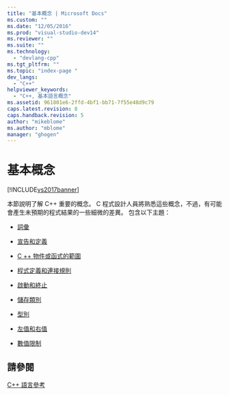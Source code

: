 ```yaml
---
title: "基本概念 | Microsoft Docs"
ms.custom: ""
ms.date: "12/05/2016"
ms.prod: "visual-studio-dev14"
ms.reviewer: ""
ms.suite: ""
ms.technology: 
  - "devlang-cpp"
ms.tgt_pltfrm: ""
ms.topic: "index-page "
dev_langs: 
  - "C++"
helpviewer_keywords: 
  - "C++, 基本語言概念"
ms.assetid: 961801e6-2ffd-4bf1-bb71-7f55e48d9c79
caps.latest.revision: 8
caps.handback.revision: 5
author: "mikeblome"
ms.author: "mblome"
manager: "ghogen"
---
```

# 基本概念
[!INCLUDE[vs2017banner](../assembler/inline/includes/vs2017banner.md)]

本節說明了解 C\+\+ 重要的概念。  C 程式設計人員將熟悉這些概念，不過，有可能會產生未預期的程式結果的一些細微的差異。  包含以下主題：  
  
-   [詞彙](http://msdn.microsoft.com/zh-tw/a02e7611-f499-47e5-b32e-f2eef3f4bdda)  
  
-   [宣告和定義](../cpp/declarations-and-definitions-cpp.md)  
  
-   [C \+\+ 物件或函式的範圍](../cpp/scope-visual-cpp.md)  
  
-   [程式定義和連接規則](../cpp/program-and-linkage-cpp.md)  
  
-   [啟動和終止](../cpp/startup-and-termination-cpp.md)  
  
-   [儲存類別](../cpp/storage-classes-cpp.md)  
  
-   [型別](http://msdn.microsoft.com/zh-tw/6882ee83-ea32-4373-8d57-c3efbbc15af0)  
  
-   [左值和右值](../cpp/lvalues-and-rvalues-visual-cpp.md)  
  
-   [數值限制](../cpp/numerical-limits-cpp.md)  
  
## 請參閱  
 [C\+\+ 語言參考](../cpp/cpp-language-reference.md)
